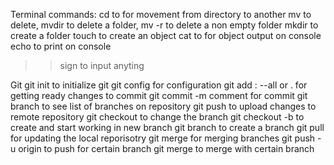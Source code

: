 
Terminal commands:
cd to for movement from directory to another 
mv to delete, mvdir to delete a folder, mv -r to delete a non empty folder
mkdir to create a folder
touch to create an object 
cat to for object output on console
echo to print on console 
>> sign to input anyting 

Git 
git init to initialize git 
git config for configuration 
git add : --all or . for getting ready changes to commit
git commit -m comment for commit 
git branch to see list of branches on repository 
git push to upload changes to remote repository 
git checkout <branch name> to change the branch 
git checkout -b <branch name> to create and start working in new branch
git branch <branch name> to create a branch 
git pull for updating the local reporisotry 
git merge for merging branches 
git push -u origin <branch name> to push for certain branch
git merge <branch name> to merge with certain branch 

